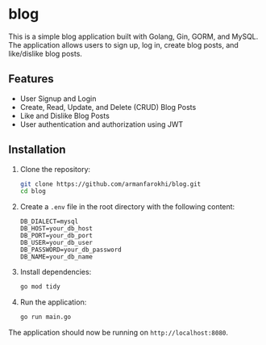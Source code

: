 # blog

This is a simple blog application built with Golang, Gin, GORM, and MySQL. The application allows users to sign up, log in, create blog posts, and like/dislike blog posts.

## Features

- User Signup and Login
- Create, Read, Update, and Delete (CRUD) Blog Posts
- Like and Dislike Blog Posts
- User authentication and authorization using JWT

## Installation

1. Clone the repository:

    ```bash
    git clone https://github.com/armanfarokhi/blog.git
    cd blog
    ```

2. Create a `.env` file in the root directory with the following content:

    ```env
    DB_DIALECT=mysql
    DB_HOST=your_db_host
    DB_PORT=your_db_port
    DB_USER=your_db_user
    DB_PASSWORD=your_db_password
    DB_NAME=your_db_name
    ```

3. Install dependencies:

    ```bash
    go mod tidy
    ```

4. Run the application:

    ```bash
    go run main.go
    ```

The application should now be running on `http://localhost:8080`.


